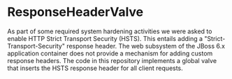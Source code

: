# ResponseHeaderValve
As part of some required system hardening activities we were asked to enable HTTP Strict Transport Security (HSTS).  This entails adding a "Strict-Transport-Security" response header.  The web subsystem of the JBoss 6.x application container does not provide a mechanism for adding custom response headers.  The code in this repository implements a global valve that inserts the HSTS response header for all client requests.

